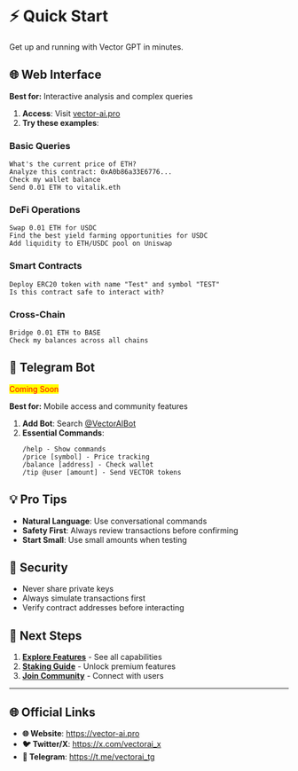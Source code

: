 # ⚡ Quick Start

Get up and running with Vector GPT in minutes.

## 🌐 **Web Interface**

**Best for:** Interactive analysis and complex queries

1. **Access**: Visit [vector-ai.pro](https://vector-ai.pro)
2. **Try these examples**:

### Basic Queries
```
What's the current price of ETH?
Analyze this contract: 0xA0b86a33E6776...
Check my wallet balance
Send 0.01 ETH to vitalik.eth
```

### DeFi Operations
```
Swap 0.01 ETH for USDC
Find the best yield farming opportunities for USDC
Add liquidity to ETH/USDC pool on Uniswap
```

### Smart Contracts
```
Deploy ERC20 token with name "Test" and symbol "TEST"
Is this contract safe to interact with?
```

### Cross-Chain
```
Bridge 0.01 ETH to BASE
Check my balances across all chains
```

## 🤖 **Telegram Bot**

<mark style="color:red;">Coming Soon</mark>

**Best for:** Mobile access and community features

1. **Add Bot**: Search [@VectorAIBot](https://t.me/VectorAIBot)
2. **Essential Commands**:
   ```
   /help - Show commands
   /price [symbol] - Price tracking
   /balance [address] - Check wallet
   /tip @user [amount] - Send VECTOR tokens
   ```

## 💡 **Pro Tips**

- **Natural Language**: Use conversational commands
- **Safety First**: Always review transactions before confirming
- **Start Small**: Use small amounts when testing

## 🔐 **Security**

- Never share private keys
- Always simulate transactions first
- Verify contract addresses before interacting

## 🚀 **Next Steps**

1. **[Explore Features](comprehensive-features.md)** - See all capabilities
2. **[Staking Guide](../../token-and-economics/staking.md)** - Unlock premium features
3. **[Join Community](https://t.me/vectorai_tg)** - Connect with users

---

## 🌐 **Official Links**

- **🌐 Website**: https://vector-ai.pro
- **🐦 Twitter/X**: https://x.com/vectorai_x
- **💬 Telegram**: https://t.me/vectorai_tg

